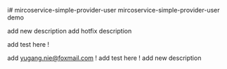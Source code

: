 i# mircoservice-simple-provider-user
mircoservice-simple-provider-user demo



add new description  add hotfix description

add test here ! 

add yugang.nie@foxmail.com ! add test here ! add new description

